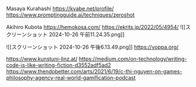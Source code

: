 
Masaya Kurahashi
https://kyabe.net/profile/
https://www.promptingguide.ai/techniques/zeroshot


Akihiro Kubota
https://hemokosa.com/ 
https://ekrits.jp/2022/05/4954/ 
![[スクリーンショット 2024-10-26 午前11.24.35.png]]

![[スクリーンショット 2024-10-26 午後6.13.49.png]]
https://yoppa.org/ 

https://www.kunstuni-linz.at/
https://medium.com/on-technology/writing-code-is-like-writing-fiction-d3552adf5ad2
https://www.thendobetter.com/arts/2021/6/19/c-thi-nguyen-on-games-philosophy-agency-real-world-gamification-podcast